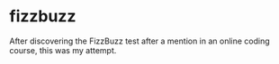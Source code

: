 # fizzbuzz
After discovering the FizzBuzz test after a mention in an online coding course, this was my attempt.
